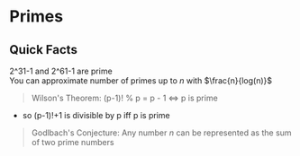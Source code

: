 # Primes
## Quick Facts
2^31-1 and 2^61-1 are prime  
You can approximate number of primes up to $n$ with $\frac{n}{log(n)}$
>Wilson's Theorem: (p-1)! % p = p - 1 $\iff$ p is prime
- so (p-1)!+1 is divisible by p iff p is prime

>Godlbach's Conjecture: Any number $n$ can be represented as the sum of two prime numbers
